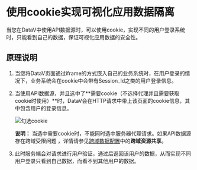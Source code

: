# 使用cookie实现可视化应用数据隔离

当您在DataV中使用API数据源时，可以使用cookie，实现不同的用户登录系统时，只能看到自己的数据，保证可视化应用数据的安全性。

## 原理说明

1.  当您将DataV页面通过iframe的方式嵌入自己的业务系统时，在用户登录的情况下，业务系统会在cookie中会带有Session\_Id之类的用户登录信息。
2.  当使用API数据源，并且选中了**需要cookie（不选择代理并且需要获取cookie时使用）**时，DataV会在HTTP请求中带上该页面的cookie信息，其中包含用户的登录信息。

    ![勾选cookie](https://static-aliyun-doc.oss-cn-hangzhou.aliyuncs.com/assets/img/zh-CN/9409788951/p129287.png)

    **说明：** 当选中需要cookie时，不能同时选中服务器代理请求。如果API数据源存在跨域受限问题 ，详情请参见[跨域数据配置](/intl.zh-CN/进阶技巧/跨域数据配置.md)中的**跨域资源共享**。

3.  此时服务端会对请求进行用户验证，通过后返回该用户的数据，从而实现不同用户登录只看到自己数据，而看不到其他用户的数据。

